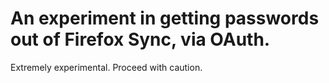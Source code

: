# An experiment in getting passwords out of Firefox Sync, via OAuth.

Extremely experimental.  Proceed with caution.

